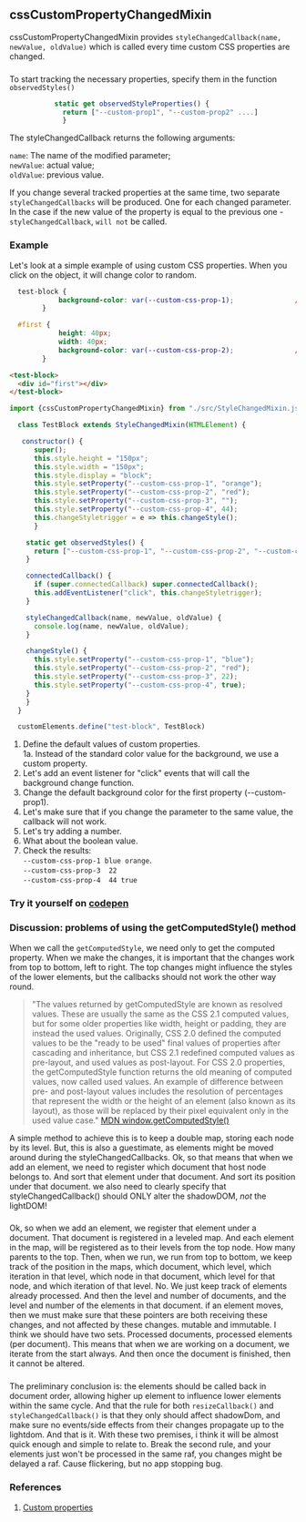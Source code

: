 ## cssCustomPropertyChangedMixin 
cssCustomPropertyChangedMixin provides `styleChangedCallback(name, newValue, oldValue)` which is called every
 time custom CSS properties are changed.
 ###
 To start tracking the necessary properties, specify them in the function `observedStyles()`<br>
 
 ```javascript
            static get observedStyleProperties() {
              return ["--custom-prop1", "--custom-prop2" ....]
              }
 ```
                         
 The styleChangedCallback returns the following arguments:

`name`: The name of the modified parameter;<br>
`newValue`: actual value;<br>
`oldValue`: previous value.<br>

 If you change several tracked properties at the same time, two separate `styleChangedCallbacks` will be produced.
 One for each changed parameter.<br>
 In the case if the new value of the property is equal to the previous one - `styleChangedCallback`, `will not` be called.

### Example
Let's look at a simple example of using custom CSS properties. When you click on the object, it will change color to random.
```css
  test-block {
            background-color: var(--custom-css-prop-1);               //[1a]
        }

  #first {
            height: 40px;
            width: 40px;
            background-color: var(--custom-css-prop-2);               //[1a]
        }
```

```html
<test-block>
  <div id="first"></div>
</test-block>
```

```javascript
import {cssCustomPropertyChangedMixin} from "./src/StyleChangedMixin.js";

  class TestBlock extends StyleChangedMixin(HTMLElement) {

   constructor() {
      super();
      this.style.height = "150px";
      this.style.width = "150px";
      this.style.display = "block";
      this.style.setProperty("--custom-css-prop-1", "orange");         //[1]
      this.style.setProperty("--custom-css-prop-2", "red");
      this.style.setProperty("--custom-css-prop-3", "");
      this.style.setProperty("--custom-css-prop-4", 44);
      this.changeStyletrigger = e => this.changeStyle();
      }

    static get observedStyles() {
      return ["--custom-css-prop-1", "--custom-css-prop-2", "--custom-css-prop-3", "--custom-css-prop-4"];
    }

    connectedCallback() {
      if (super.connectedCallback) super.connectedCallback();
      this.addEventListener("click", this.changeStyletrigger);         //[2]
    }

    styleChangedCallback(name, newValue, oldValue) {
      console.log(name, newValue, oldValue);                           //[7]           
    }

    changeStyle() {
      this.style.setProperty("--custom-css-prop-1", "blue");           //[3]
      this.style.setProperty("--custom-css-prop-2", "red");            //[4]
      this.style.setProperty("--custom-css-prop-3", 22);               //[5]
      this.style.setProperty("--custom-css-prop-4", true);             //[6]
    }
    }
  }

  customElements.define("test-block", TestBlock)
  ```
  1.  Define the default values of custom properties.<br>
  1a. Instead of the standard color value for the background, we use a custom property.
  2. Let's add an event listener for "click" events that will call the background change function.
  3. Change the default background color for the first property (--custom-prop1).
  4. Let's make sure that if you change the parameter to the same value, the callback will not work.
  5. Let's try adding a number.
  6. What about the boolean value.
  7. Check the results: <br>
  `--custom-css-prop-1 blue orange`.<br>
  `--custom-css-prop-3  22`<br>
  `--custom-css-prop-4  44 true`<br>
 ### Try it yourself on [codepen](https://codepen.io/Halochkin/pen/QVZgEw?editors=1111)
 
 ### Discussion: problems of using the getComputedStyle() method
 When we call the `getComputedStyle`, we need only to get the computed property. When we make the changes, it is important that the changes work from top to bottom, left to right. The top changes might influence the styles of the lower elements, but the callbacks should not work the other way round. 
 >"The values returned by getComputedStyle are known as resolved values. These are usually the same as the CSS 2.1 computed values, but for some older properties like width, height or padding, they are instead the used values. Originally, CSS 2.0 defined the computed values to be the "ready to be used" final values of properties after cascading and inheritance, but CSS 2.1 redefined computed values as pre-layout, and used values as post-layout. For CSS 2.0 properties, the getComputedStyle function returns the old meaning of computed values, now called used values. An example of difference between pre- and post-layout values includes the resolution of percentages that represent the width or the height of an element (also known as its layout), as those will be replaced by their pixel equivalent only in the used value case." [MDN window.getComputedStyle()](https://developer.mozilla.org/en-US/docs/Web/API/Window/getComputedStyle)<br>
 
 A simple method to achieve this is to keep a double map, storing each node by its level.
But, this is also a guestimate, as elements might be moved around during the styleChangedCallbacks.
Ok, so that means that when we add an element, we need to register which document that host node belongs to. And sort that element under that document. And sort its position under that document.
we also need to clearly specify that styleChangedCallback() should ONLY alter the shadowDOM, *not* the lightDOM! <br>
###
Ok, so when we add an element, we register that element under a document. That document is registered in a leveled map. And each element in the map, will be registered as to their levels from the top node. How many parents to the top. 
Then, when we run, we run from top to bottom, we keep track of the position in the maps, which document, which level, which iteration in that level, which node in that document, which level for that node, and which iteration of that level.
No. We just keep track of elements already processed.
And then the level and number of documents, and the level and number of the elements in that document. 
if an element moves, then we must make sure that these pointers are both receiving these changes, and not affected by these changes. mutable and immutable.
I think we should have two sets. Processed documents, processed elements (per document).
This means that when we are working on a document, we iterate from the start always. And then 
once the document is finished, then it cannot be altered.
###
The preliminary conclusion is: the elements should be called back in document order, allowing higher up element to influence lower elements within the same cycle.
And that the rule for both `resizeCallback()` and `styleChangedCallback()` is that they only should affect shadowDom, and make sure no events/side effects from their changes propagate up to the lightdom.
And that is it. With these two premises, i think it will be almost quick enough and simple to relate to. Break the second rule, and your elements just won't be processed in the same raf, you changes might be delayed a raf. Cause flickering, but no app stopping bug.

 
 
 ### References
 1. [Custom properties](https://developer.mozilla.org/en-US/docs/Web/CSS/--*)
  
  
